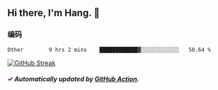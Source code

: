 ## Hi there, I'm Hang. 👋

### 编码

<!--START_SECTION:waka-->

```text
Other        9 hrs 2 mins    ████████████▓░░░░░░░░░░░░   50.64 %
```

<!--END_SECTION:waka-->

[![GitHub Streak](https://github-readme-streak-stats.herokuapp.com?user=huhuhang&hide_border=true&date_format=%5BY.%5Dn.j)](https://git.io/streak-stats)

##### ✓ Automatically updated by [GitHub Action](https://github.com/huhuhang/huhuhang/actions).
